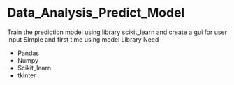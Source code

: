 # Data_Analysis_Predict_Model
Train the prediction model using library scikit_learn
and create a gui for user input
Simple and first time using model
Library Need
* Pandas
* Numpy
* Scikit_learn
* tkinter
